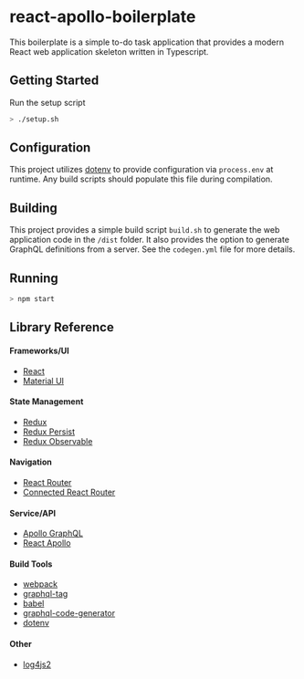 # react-apollo-boilerplate

This boilerplate is a simple to-do task application that provides a modern React web application skeleton written in Typescript.

## Getting Started

Run the setup script
```bash
> ./setup.sh
```

## Configuration

This project utilizes [dotenv](https://npmjs.org/package/dotenv) to provide configuration via `process.env` at runtime. Any build scripts should populate this file during compilation.

## Building

This project provides a simple build script `build.sh` to generate the web application code in the `/dist` folder.
It also provides the option to generate GraphQL definitions from a server. See the `codegen.yml` file for more details.

## Running

```bash
> npm start
```

## Library Reference

#### Frameworks/UI
- [React](https://reactjs.org/)
- [Material UI](https://material-ui.com/)

#### State Management
- [Redux](https://redux.js.org/)
- [Redux Persist](https://github.com/rt2zz/redux-persist)
- [Redux Observable](https://redux-observable.js.org/)

#### Navigation
- [React Router](https://reacttraining.com/react-router/)
- [Connected React Router](https://github.com/supasate/connected-react-router)

#### Service/API
- [Apollo GraphQL](https://www.apollographql.com/)
- [React Apollo](https://github.com/apollographql/react-apollo)

#### Build Tools
- [webpack](https://webpack.js.org/)
- [graphql-tag](https://github.com/apollographql/graphql-tag)
- [babel](https://babeljs.io/)
- [graphql-code-generator](https://graphql-code-generator.com/)
- [dotenv](https://github.com/motdotla/dotenv#readme)

#### Other
- [log4js2](https://github.com/log4js2)
